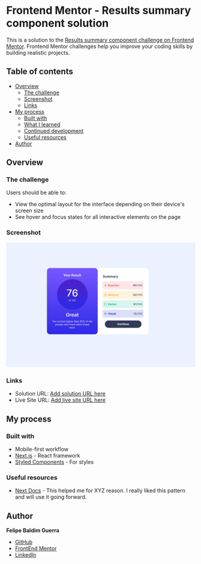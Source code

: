 # Frontend Mentor - Results summary component solution

This is a solution to the [Results summary component challenge on Frontend Mentor](https://www.frontendmentor.io/challenges/results-summary-component-CE_K6s0maV). Frontend Mentor challenges help you improve your coding skills by building realistic projects. 

## Table of contents

- [Overview](#overview)
  - [The challenge](#the-challenge)
  - [Screenshot](#screenshot)
  - [Links](#links)
- [My process](#my-process)
  - [Built with](#built-with)
  - [What I learned](#what-i-learned)
  - [Continued development](#continued-development)
  - [Useful resources](#useful-resources)
- [Author](#author)

## Overview

### The challenge

Users should be able to:

- View the optimal layout for the interface depending on their device's screen size
- See hover and focus states for all interactive elements on the page

### Screenshot

![](/public/assets/images/ScreenShot.jpg)

### Links

- Solution URL: [Add solution URL here](https://your-solution-url.com)
- Live Site URL: [Add live site URL here](https://your-live-site-url.com)

## My process

### Built with
- Mobile-first workflow
- [Next.js](https://nextjs.org/) - React framework
- [Styled Components](https://styled-components.com/) - For styles

### Useful resources

- [Next Docs](https://nextjs.org/docs) - This helped me for XYZ reason. I really liked this pattern and will use it going forward.

## Author
**Felipe Baldim Guerra**
- [GitHub](https://github.com/FelipeGuerra5)
- [FrontEnd Mentor](https://www.frontendmentor.io/profile/FelipeGuerra5)
- [LinkedIn ](https://www.twitter.com/yourusername)
